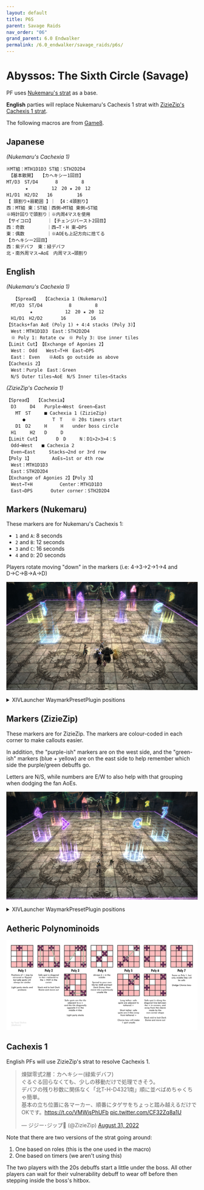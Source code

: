 ```yaml
---
layout: default
title: P6S
parent: Savage Raids
nav_order: "06"
grand_parent: 6.0 Endwalker
permalink: /6.0_endwalker/savage_raids/p6s/
---
```


# Abyssos: The Sixth Circle (Savage)

PF uses [Nukemaru's strat](https://youtu.be/pibChZ8AjZ8) as a base.

**English** parties will replace Nukemaru's Cachexis 1 strat with [ZizieZip's Cachexis 1 strat](https://twitter.com/ZizieZip/status/1564991162775060480).

The following macros are from [Game8](https://game8.jp/ff14/479307).

## Japanese
*(Nukemaru's Cachexia 1)*
```
※MT組：MTH1D1D3 ST組：STH2D2D4
　【基本散開】　　【カヘキシー1回目】
MT/D3　ST/D4 　 　 8　　 　 　8
　　 　 ★　　 　 　12　20 ★ 20　12
H1/D1　H2/D2　　16 　 　 　 16
【 頭割り+扇範囲 】｜ 【4：4頭割り】
西：MT組 東：ST組｜西側→MT組 東側→ST組
※時計回りで頭割り｜※内周4マスを使用
【サイコロ】　　 　｜【チェンジバースト2回目】
西：奇数　　　　　｜西→T・H 東→DPS
東：偶数　　　　　｜※AOEも上記方向に捨てる
【カヘキシー2回目】
西：紫デバフ　東：緑デバフ
北・南外周マス→AoE　内周マス→頭割り
```

## English
*(Nukemaru's Cachexia 1)*
```
　　【Spread】　　【Cachexia 1 (Nukemaru)】
　MT/D3　ST/D4 　　　 　 8　　 　 　8
　　　 　 ★　　 　 　　　12　20 ★ 20　12
　H1/D1　H2/D2　　　　16 　 　 　 16
【Stacks+fan AoE (Poly 1) + 4:4 stacks (Poly 3)】
　West：MTH1D1D3　East：STH2D2D4
　※ Poly 1: Rotate cw　※ Poly 3: Use inner tiles
【Limit Cut】　【Exchange of Agonies 2】
　West： Odd　　West→T+H　East→DPS
　East： Even　　※AoEs go outside as above
【Cachexis 2】
　West：Purple　East：Green
　N/S Outer tiles→AoE　N/S Inner tiles→Stacks
```

*(ZizieZip's Cachexia 1)*
```
【Spread】　　【Cachexia】
　D3　　　D4　　Purple→West　Green→East
　　MT　ST　　　■ Cachexia 1 (ZizieZip)
　　　 ●　　　　　　T　T　　※ 20s timers start
　　D1　D2　　　H　　　H　　under boss circle
　H1　　　H2　　D　　　D
【Limit Cut】 　　　D　D　　　N：D1>2>3>4：S
　Odd→West　　■ Cachexia 2
　Even→East　　　Stacks→2nd or 3rd row
【Poly 1】　　　　　AoEs→1st or 4th row
　West：MTH1D1D3
　East：STH2D2D4
【Exchange of Agonies 2】【Poly 3】
　West→T+H　　　　　　Center：MTH1D1D3
　East→DPS　　　　Outer corner：STH2D2D4
```

## Markers (Nukemaru)

These markers are for Nukemaru's Cachexis 1:

- `1` and `A`: 8 seconds
- `2` and `B`: 12 seconds
- `3` and `C`: 16 seconds
- `4` and `D`: 20 seconds

Players rotate moving "down" in the markers (i.e: 4→3→2→1→4 and D→C→B→A→D)

![](images/markers_nukemaru.jpg)
<details markdown=block>
<summary>XIVLauncher WaymarkPresetPlugin positions</summary>

```json
{"Name":"P6S (Nukemaru)","MapID":881,"A":{"X":108.7,"Y":0.0,"Z":91.3,"ID":0,"Active":true},"B":{"X":115.0,"Y":0.0,"Z":100.0,"ID":1,"Active":true},"C":{"X":108.7,"Y":0.0,"Z":108.7,"ID":2,"Active":true},"D":{"X":104.5,"Y":0.0,"Z":100.0,"ID":3,"Active":true},"One":{"X":91.3,"Y":0.0,"Z":91.3,"ID":4,"Active":true},"Two":{"X":85.0,"Y":0.0,"Z":100.0,"ID":5,"Active":true},"Three":{"X":91.3,"Y":0.0,"Z":108.7,"ID":6,"Active":true},"Four":{"X":95.5,"Y":0.0,"Z":100.0,"ID":7,"Active":true}}
```

</details>

## Markers (ZizieZip)

These markers are for ZizieZip. The markers are colour-coded in each corner to make callouts easier.

In addition, the "purple-ish" markers are on the west side, and the "green-ish" markers (blue + yellow) are on the east side to help remember which side the purple/green debuffs go.

Letters are N/S, while numbers are E/W to also help with that grouping when dodging the fan AoEs.

![](images/markers_ziziezip.jpg)
<details markdown=block>
<summary>XIVLauncher WaymarkPresetPlugin positions</summary>

```json
{"Name":"P6S (ZizieZip)","MapID":881,"A":{"X":95.0,"Y":0.0,"Z":88.333,"ID":0,"Active":true},"B":{"X":105.0,"Y":0.0,"Z":88.333,"ID":1,"Active":true},"C":{"X":105.0,"Y":0.0,"Z":111.666,"ID":2,"Active":true},"D":{"X":95.0,"Y":0.0,"Z":111.666,"ID":3,"Active":true},"One":{"X":88.333,"Y":0.0,"Z":95.0,"ID":4,"Active":true},"Two":{"X":111.666,"Y":0.0,"Z":95.0,"ID":5,"Active":true},"Three":{"X":111.666,"Y":0.0,"Z":105.0,"ID":6,"Active":true},"Four":{"X":88.333,"Y":0.0,"Z":105.0,"ID":7,"Active":true}}
```

</details>

## Aetheric Polynominoids

![](images/polynominoids_2.jpg)

## Cachexis 1

English PFs will use ZizieZip's strat to resolve Cachexis 1.

<blockquote class="twitter-tweet"><p lang="ja" dir="ltr">煉獄零式2層：カヘキシー(緑紫デバフ)<br>ぐるぐる回らなくても、少しの移動だけで処理できそう。<br>デバフの残り秒数に関係なく「北T-H-D4321南」順に並べばめちゃくちゃ簡単。<br>基本の立ち位置に各マーカー、順番にタゲサをちょっと踏み越えるだけでOKです。<a href="https://t.co/VMWjsPhUFb">https://t.co/VMWjsPhUFb</a> <a href="https://t.co/CF32Zq8a1U">pic.twitter.com/CF32Zq8a1U</a></p>&mdash; ジジー･ジップ🐥 (@ZizieZip) <a href="https://twitter.com/ZizieZip/status/1564991162775060480?ref_src=twsrc%5Etfw">August 31, 2022</a></blockquote> <script async src="https://platform.twitter.com/widgets.js" charset="utf-8"></script>

Note that there are two versions of the strat going around:

1. One based on roles (this is the one used in the macro)
2. One based on timers (we aren't using this)

The two players with the 20s debuffs start a little under the boss. All other players can wait for their vulnerability debuff to wear off before then stepping inside the boss's hitbox.